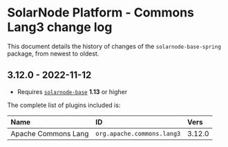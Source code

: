 # SolarNode Platform - Commons Lang3 change log

This document details the history of changes of the `solarnode-base-spring` package, from newest to
oldest.

## 3.12.0 - 2022-11-12

 * Requires [`solarnode-base`](../../solarnode-base/debian) **1.13** or higher

The complete list of plugins included is:

| Name                | ID                         | Vers   |
|:--------------------|:---------------------------|:-------|
| Apache Commons Lang | `org.apache.commons.lang3` | 3.12.0 |
